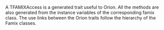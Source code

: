 A TFAMIXAccess is  a generated trait useful to Orion. All the methods are also generated from the instance variables of the corresponding famix class. The use links between the Orion traits follow the hierarchy of the Famix classes. 